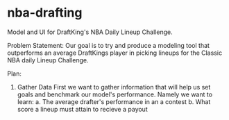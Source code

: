 # nba-drafting
Model and UI for DraftKing's NBA Daily Lineup Challenge.

Problem Statement:
Our goal is to try and produce a modeling tool that outperforms an average DraftKings player in picking lineups for the Classic NBA daily Lineup Challenge. 

Plan:

1. Gather Data
  First we want to gather information that will help us set goals and benchmark our model's performance. Namely we want to learn:
    a. The average drafter's performance in an a contest
    b. What score a lineup must attain to recieve a payout
